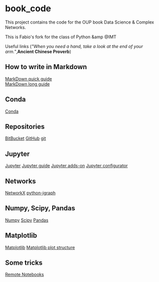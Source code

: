 # book_code
This project contains the code for the OUP book Data Science &amp; Complex Networks.

This is Fabio's fork for the class of Python &amp @IMT

Useful links (_"When you need a hand, take a look at the end of your arm."_,**Ancient Chinese Proverb**)
## How to write in Markdown
[MarkDown quick guide](https://daringfireball.net/projects/markdown/syntax#link)  
[MarkDown long guide](https://markdown-guide.readthedocs.io/en/latest/index.html)

## Conda
[Conda](https://conda.io/docs/index.html)

## Repositories
[BitBucket](https://bitbucket.org/product)
[GitHub](https://github.com/)
[git](https://git-scm.com/)

## Jupyter
[Jupyter](http://jupyter.org/index.html)
[Jupyter guide](https://jupyter-notebook.readthedocs.io/en/stable/index.html)
[Jupyter adds-on](https://github.com/ipython-contrib/jupyter_contrib_nbextensions)
[Jupyter configurator](https://github.com/Jupyter-contrib/jupyter_nbextensions_configurator)

## Networks
[NetworkX](https://networkx.github.io/documentation/stable/index.html)
[python-igraph](http://igraph.org/python/)

## Numpy, Scipy, Pandas
[Numpy](http://www.numpy.org/ "The best module ever")
[Scipy](https://scipy.org/)
[Pandas](http://pandas.pydata.org/pandas-docs/stable/index.html#)

## Matplotlib
[Matplotlib](https://matplotlib.org/index.html "A nightmare")
[Matplotlib plot structure](https://matplotlib.org/tutorials/introductory/usage.html#sphx-glr-tutorials-introductory-usage-py "Something I should read more carefully every time")

## Some tricks
[Remote Notebooks](https://coderwall.com/p/ohk6cg/remote-access-to-ipython-notebooks-via-ssh)

